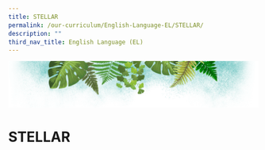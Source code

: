```yaml
---
title: STELLAR
permalink: /our-curriculum/English-Language-EL/STELLAR/
description: ""
third_nav_title: English Language (EL)
---
```

![](/images/Banner.png)

# STELLAR